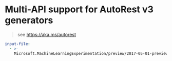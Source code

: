 # Multi-API support for AutoRest v3 generators

> see https://aka.ms/autorest

``` yaml $(enable-multi-api)
input-file:
  - >-
    Microsoft.MachineLearningExperimentation/preview/2017-05-01-preview/machineLearningExperimentation.json
```
